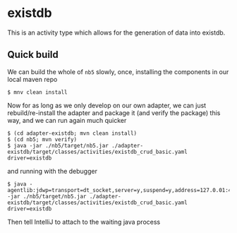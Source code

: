 # existdb

This is an activity type which allows for the generation of data
into existdb.

## Quick build

We can build the whole of `nb5` slowly, once, installing the components in our local maven repo
```
$ mnv clean install
```
Now for as long as we only develop on our own adapter, we can just rebuild/re-install the adapter
and package it (and verify the package) this way, and we can run again much quicker
```
$ (cd adapter-existdb; mvn clean install)
$ (cd nb5; mvn verify)
$ java -jar ./nb5/target/nb5.jar ./adapter-existdb/target/classes/activities/existdb_crud_basic.yaml driver=existdb
```
and running with the debugger
```
$ java -agentlib:jdwp=transport=dt_socket,server=y,suspend=y,address=127.0.01:4005 -jar ./nb5/target/nb5.jar ./adapter-existdb/target/classes/activities/existdb_crud_basic.yaml driver=existdb
```
Then tell IntelliJ to attach to the waiting java process

